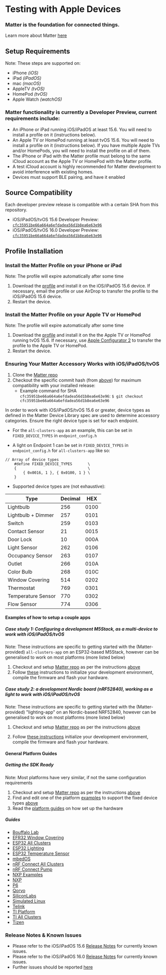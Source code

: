 # Testing with Apple Devices

### Matter is the foundation for connected things.

Learn more about Matter [here](https://buildwithmatter.com/)

## Setup Requirements

Note: These steps are supported on:

-   iPhone _(iOS)_
-   iPad _(iPadOS)_
-   mac _(macOS)_
-   AppleTV _(tvOS)_
-   HomePod _(tvOS)_
-   Apple Watch _(watchOS)_

### Matter functionality is currently a Developer Preview, current requirements include:

-   An iPhone or iPad running iOS/iPadOS at least 15.6. You will need to install
    a profile on it (instructions below).
-   An Apple TV or HomePod running at least tvOS 15.6. You will need to install
    a profile on it (instructions below). If you have multiple Apple TVs and/or
    HomePods, you will need to install the profile on all of them.
-   The iPhone or iPad with the Matter profile must belong to the same iCloud
    account as the Apple TV or HomePod with the Matter profile.
-   A test iCloud account is highly recommended for Matter development to avoid
    interference with existing homes.
-   Devices must support BLE pairing, and have it enabled

## Source Compatibility

Each developer preview release is compatible with a certain SHA from this
repository.

-   iOS/iPadOS/tvOS 15.6 Developer Preview:
    [`cfc35951be66a664a6efdadea56d1b8ea6e63e96`](https://github.com/project-chip/connectedhomeip/commits/cfc35951be66a664a6efdadea56d1b8ea6e63e96)
-   iOS/iPadOS/tvOS 16.0 Developer Preview:
    [`cfc35951be66a664a6efdadea56d1b8ea6e63e96`](https://github.com/project-chip/connectedhomeip/commits/cfc35951be66a664a6efdadea56d1b8ea6e63e96)

## Profile Installation

### Install the Matter Profile on your iPhone or iPad

Note: The profile will expire automatically after some time

1. Download the
   [profile](https://developer.apple.com/services-account/download?path=/iOS/iOS_Logs/EnableMatter.mobileconfig)
   and install it on the iOS/iPadOS 15.6 device. If necessary, email the profile
   or use AirDrop to transfer the profile to the iOS/iPadOS 15.6 device.
2. Restart the device.

### Install the Matter Profile on your Apple TV or HomePod

Note: The profile will expire automatically after some time

1. Download the
   [profile](https://developer.apple.com/services-account/download?path=/iOS/iOS_Logs/EnableMatter.mobileconfig)
   and install it on the the Apple TV or HomePod running tvOS 15.6. If
   necessary, use
   [Apple Configurator 2](https://support.apple.com/guide/apple-configurator-2/connect-devices-to-your-mac-cad9d4b2211e/2.14/mac/11.3.1)
   to transfer the profile to the Apple TV or HomePod.
2. Restart the device.

### Ensuring Your Matter Accessory Works with iOS/iPadOS/tvOS

1. Clone the [Matter repo](https://github.com/project-chip/connectedhomeip.git)
2. Checkout the specific commit hash (from [above](#source-compatibility)) for
   maximum compatibility with your installed release:
    - Example command for SHA `cfc35951be66a664a6efdadea56d1b8ea6e63e96`:
      `$ git checkout cfc35951be66a664a6efdadea56d1b8ea6e63e96`

In order to work with iOS/iPadOS/tvOS 15.6 or greater, device types as defined
in the Matter Device Library spec are used to determine accessory categories.
Ensure the right device type is set for each endpoint.

-   For the `all-clusters-app` as an example, this can be set in
    `FIXED_DEVICE_TYPES` in `endpoint_config.h`

-   A light on Endpoint 1 can be set in `FIXED_DEVICE_TYPES` in
    `endpoint_config.h` for `all-clusters-app` like so:

```
// Array of device types
    #define FIXED_DEVICE_TYPES       \
    {                                \
        { 0x0016, 1 }, { 0x0100, 1 } \
    }
```

-   Supported device types are (not exhaustive):

| Type               | Decimal | HEX  |
| ------------------ | ------- | ---- |
| Lightbulb          | 256     | 0100 |
| Lightbulb + Dimmer | 257     | 0101 |
| Switch             | 259     | 0103 |
| Contact Sensor     | 21      | 0015 |
| Door Lock          | 10      | 000A |
| Light Sensor       | 262     | 0106 |
| Occupancy Sensor   | 263     | 0107 |
| Outlet             | 266     | 010A |
| Color Bulb         | 268     | 010C |
| Window Covering    | 514     | 0202 |
| Thermostat         | 769     | 0301 |
| Temperature Sensor | 770     | 0302 |
| Flow Sensor        | 774     | 0306 |

#### Examples of how to setup a couple apps

##### Case study 1: Configuring a development M5Stack, as a multi-device to work with iOS/iPadOS/tvOS

Note: These instructions are specific to getting started with the
(Matter-provided) `all-clusters-app` on an ESP32-based M5Stack, however can be
generalised to work on most platforms (more listed below)

1. Checkout and setup
   [Matter repo](https://github.com/project-chip/connectedhomeip.git) as per the
   instructions
   [above](#ensuring-your-matter-accessory-works-with-iosipadostvos)
2. Follow
   [these](https://github.com/project-chip/connectedhomeip/tree/master/examples/all-clusters-app/esp32)
   instructions to initialize your development environment, compile the firmware
   and flash your hardware.

##### Case study 2: a development Nordic board (nRF52840), working as a light to work with iOS/iPadOS/tvOS

Note: These instructions are specific to getting started with the
(Matter-provided) "lighting-app" on an Nordic-based NRF52840, however can be
generalised to work on most platforms (more listed below)

1. Checkout and setup
   [Matter repo](https://github.com/project-chip/connectedhomeip.git) as per the
   instructions
   [above](#ensuring-your-matter-accessory-works-with-iosipadostvos)

2. Follow
   [these instructions](https://github.com/project-chip/connectedhomeip/tree/master/examples/lighting-app/nrfconnect#readme)
   initialize your development environment, compile the firmware and flash your
   hardware.

#### General Platform Guides

##### Getting the SDK Ready

Note: Most platforms have very similar, if not the same configuration
requirements

1. Checkout and setup
   [Matter repo](https://github.com/project-chip/connectedhomeip.git) as per the
   instructions
   [above](#ensuring-your-matter-accessory-works-with-iosipadostvos)
2. Find and edit one of the platform
   [examples](https://github.com/project-chip/connectedhomeip/tree/master/examples)
   to support the fixed device types
   [above](#ensuring-your-matter-accessory-works-with-iosipadostvos)
3. Read the [platform guides](.) on how set up the hardware

##### Guides

-   [Bouffalo Lab](/examples/lighting-app/bouffalolab/bl602/README.md)
-   [EFR32 Window Covering](/examples/window-app/efr32/README.md)
-   [ESP32 All Clusters](/examples/all-clusters-app/esp32/README.md)
-   [ESP32 Lighting](/examples/lighting-app/esp32/README.md)
-   [ESP32 Temperature Sensor](/examples/temperature-measurement-app/esp32/README.md)
-   [mbedOS](/examples/all-clusters-app/mbed/README.md)
-   [nRF Connect All Clusters](./nrfconnect_examples_configuration.md)
-   [nRF Connect Pump](/examples/pump-app/nrfconnect/README.md)
-   [NXP Examples](./nxp_imx8m_linux_examples.md)
-   [NXP](/examples/all-clusters-app/nxp/mw320/README.md)
-   [P6](/examples/all-clusters-app/p6/README.md)
-   [Qorvo](/examples/lighting-app/qpg/README.md)
-   [SiliconLabs](./silabs_efr32_building.md)
-   [Simulated Linux](./simulated_device_linux.md)
-   [Telink](/examples/lighting-app/telink/README.md)
-   [TI Platform](./ti_platform_overview.md)
-   [TI All Clusters](/examples/all-clusters-app/cc13x2x7_26x2x7/README.md)
-   [Tizen](/examples/lighting-app/tizen/README.md)

### Release Notes & Known Issues

-   Please refer to the iOS/iPadOS 15.6
    [Release Notes](https://developer.apple.com/documentation/ios-ipados-release-notes/ios-ipados-15_6-release-notes)
    for currently known issues.
-   Please refer to the iOS/iPadOS 16.0
    [Release Notes](https://developer.apple.com/documentation/ios-ipados-release-notes/ios-ipados-16-release-notes)
    for currently known issues.
-   Further issues should be reported
    [here](https://github.com/project-chip/connectedhomeip/issues)
